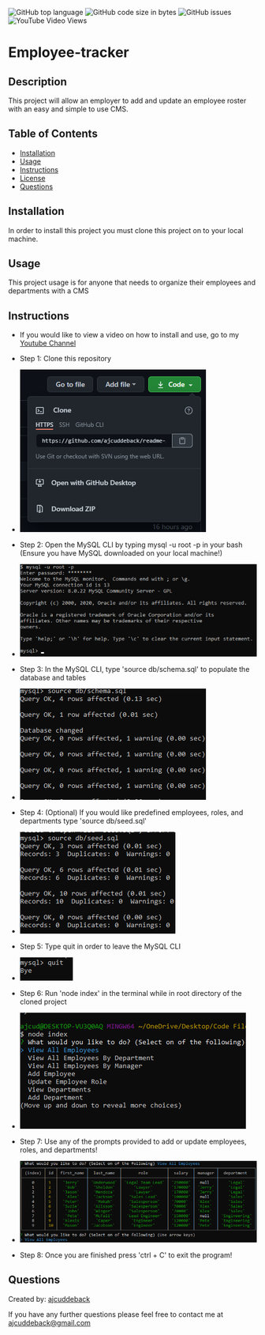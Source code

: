 ![GitHub top language](https://img.shields.io/github/languages/top/ajcuddeback/Employee-tracker)
![GitHub code size in bytes](https://img.shields.io/github/languages/code-size/ajcuddeback/Employee-tracker)
![GitHub issues](https://img.shields.io/github/issues/ajcuddeback/Employee-tracker)
![YouTube Video Views](https://img.shields.io/youtube/views/3KO_BLuK9AQ?label=YT%20Views&logo=youtube&logoColor=red&style=flat-square)

# Employee-tracker

## Description

This project will allow an employer to add and update an employee roster with an easy and simple to use CMS.

## Table of Contents

- [Installation](#installation)
- [Usage](#usage)
- [Instructions](#instructions)
- [License](#license)
- [Questions](#questions)

## Installation

In order to install this project you must clone this project on to your local machine.

## Usage

This project usage is for anyone that needs to organize their employees and departments with a CMS

## Instructions

- If you would like to view a video on how to install and use, go to my [Youtube Channel](https://www.youtube.com/watch?v=3KO_BLuK9AQ)

- Step 1: Clone this repository

* ![step-1](images/step-1.png)

- Step 2: Open the MySQL CLI by typing mysql -u root -p in your bash (Ensure you have MySQL downloaded on your local machine!)

* ![step-2](images/step-2.png)

- Step 3: In the MySQL CLI, type 'source db/schema.sql' to populate the database and tables

* ![step-2](images/step-3.png)

- Step 4: (Optional) If you would like predefined employees, roles, and departments type 'source db/seed.sql'

* ![step-2](images/step-4.png)

- Step 5: Type quit in order to leave the MySQL CLI

* ![step-2](images/step-5.png)

- Step 6: Run 'node index' in the terminal while in root directory of the cloned project

* ![step-3](images/step-6.png)

- Step 7: Use any of the prompts provided to add or update employees, roles, and departments!

* ![step-4](images/step-7.png)

* Step 8: Once you are finished press 'ctrl + C' to exit the program!

## Questions

Created by: [ajcuddeback](https://github.com/ajcuddeback)

If you have any further questions please feel free to contact me at [ajcuddeback@gmail.com](ajcuddeback@gmail.com)

